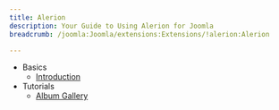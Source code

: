 ```yaml
---
title: Alerion
description: Your Guide to Using Alerion for Joomla
breadcrumb: /joomla:Joomla/extensions:Extensions/!alerion:Alerion

---
```


* Basics
    * [Introduction]()
* Tutorials
    * [Album Gallery]()
